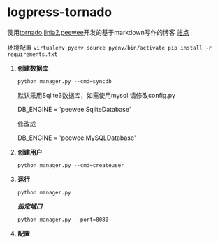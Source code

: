 logpress-tornado
================

使用[tornado][tornado],[jinja2][jinja2],[peewee][peewee]开发的基于markdown写作的博客 [站点][demo]

环境配置
	```
	virtualenv pyenv
	source pyenv/bin/activate
	pip install -r requirements.txt
	```

1. **创建数据库**

    ```
    python manager.py --cmd=syncdb
    ```
    
    默认采用Sqlite3数据库，如需使用mysql 请修改config.py
    
    DB_ENGINE = 'peewee.SqliteDatabase' 
    
    修改成
    
    DB_ENGINE = 'peewee.MySQLDatabase'
    
2. **创建用户**

    ```
    python manager.py --cmd=createuser
    ```
    
3. **运行**

    ```
    python manager.py
    ```
    
    ***指定端口***
    
    ```
    python manager.py --port=8080
    ```
    
4. **配置**

[tornado]:http://www.tornadoweb.org/
[jinja2]:http://jinja.pocoo.org/
[peewee]:http://peewee.readthedocs.org/en/latest/index.html
[demo]:http://blog.szgeist.com
